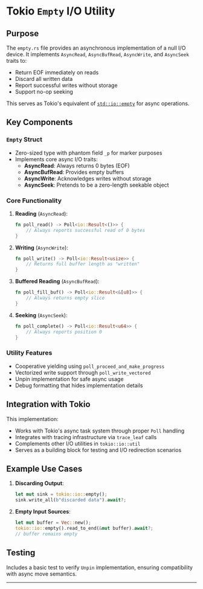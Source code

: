# Tokio `Empty` I/O Utility

## Purpose
The `empty.rs` file provides an asynchronous implementation of a null I/O device. It implements `AsyncRead`, `AsyncBufRead`, `AsyncWrite`, and `AsyncSeek` traits to:
- Return EOF immediately on reads
- Discard all written data
- Report successful writes without storage
- Support no-op seeking

This serves as Tokio's equivalent of [`std::io::empty`](https://doc.rust-lang.org/std/io/fn.empty.html) for async operations.

## Key Components

### `Empty` Struct
- Zero-sized type with phantom field `_p` for marker purposes
- Implements core async I/O traits:
  - **AsyncRead**: Always returns 0 bytes (EOF)
  - **AsyncBufRead**: Provides empty buffers
  - **AsyncWrite**: Acknowledges writes without storage
  - **AsyncSeek**: Pretends to be a zero-length seekable object

### Core Functionality
1. **Reading** (`AsyncRead`):
   ```rust
   fn poll_read() -> Poll<io::Result<()>> {
       // Always reports successful read of 0 bytes
   }
   ```
2. **Writing** (`AsyncWrite`):
   ```rust
   fn poll_write() -> Poll<io::Result<usize>> {
       // Returns full buffer length as "written"
   }
   ```
3. **Buffered Reading** (`AsyncBufRead`):
   ```rust
   fn poll_fill_buf() -> Poll<io::Result<&[u8]>> {
       // Always returns empty slice
   }
   ```
4. **Seeking** (`AsyncSeek`):
   ```rust
   fn poll_complete() -> Poll<io::Result<u64>> {
       // Always reports position 0
   }
   ```

### Utility Features
- Cooperative yielding using `poll_proceed_and_make_progress`
- Vectorized write support through `poll_write_vectored`
- Unpin implementation for safe async usage
- Debug formatting that hides implementation details

## Integration with Tokio
This implementation:
- Works with Tokio's async task system through proper `Poll` handling
- Integrates with tracing infrastructure via `trace_leaf` calls
- Complements other I/O utilities in `tokio::io::util`
- Serves as a building block for testing and I/O redirection scenarios

## Example Use Cases
1. **Discarding Output**:
   ```rust
   let mut sink = tokio::io::empty();
   sink.write_all(b"discarded data").await?;
   ```
2. **Empty Input Sources**:
   ```rust
   let mut buffer = Vec::new();
   tokio::io::empty().read_to_end(&mut buffer).await?;
   // buffer remains empty
   ```

## Testing
Includes a basic test to verify `Unpin` implementation, ensuring compatibility with async move semantics.

---

